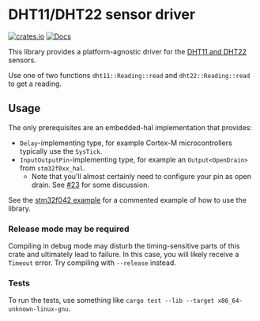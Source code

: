 # DHT11/DHT22 sensor driver

[![crates.io](https://img.shields.io/crates/v/dht-sensor)](https://crates.io/crates/dht-sensor)
[![Docs](https://docs.rs/dht-sensor/badge.svg)](https://docs.rs/dht-sensor)

This library provides a platform-agnostic driver for the [DHT11 and DHT22](https://learn.adafruit.com/dht/overview) sensors.

Use one of two functions `dht11::Reading::read` and `dht22::Reading::read` to get a reading.

## Usage

The only prerequisites are an embedded-hal implementation that provides:

- `Delay`-implementing type, for example Cortex-M microcontrollers typically use the `SysTick`.
- `InputOutputPin`-implementing type, for example an `Output<OpenDrain>` from `stm32f0xx_hal`.
  - Note that you'll almost certainly need to configure your pin as open drain. See [#23](https://github.com/michaelbeaumont/dht-sensor/issues/23) for some discussion.

See the [stm32f042 example](examples/stm32f042.rs) for a commented example of
how to use the library.

### Release mode may be required

Compiling in debug mode may disturb the timing-sensitive parts of this crate and ultimately lead to failure.
In this case, you will likely receive a `Timeout` error. Try compiling with `--release` instead.

### Tests

To run the tests, use something like `cargo test --lib --target x86_64-unknown-linux-gnu`.
